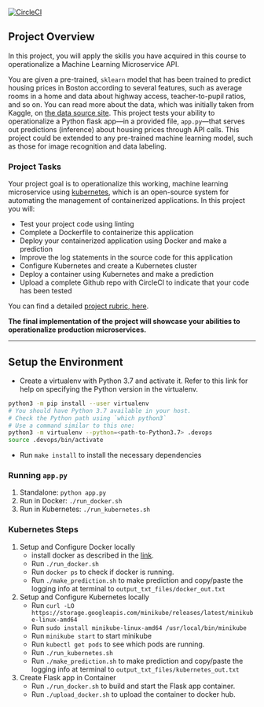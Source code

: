 [![CircleCI](https://circleci.com/gh/circleci/circleci-docs.svg?style=svg)](https://circleci.com/gh/circleci/circleci-docs)




## Project Overview

In this project, you will apply the skills you have acquired in this course to operationalize a Machine Learning Microservice API. 

You are given a pre-trained, `sklearn` model that has been trained to predict housing prices in Boston according to several features, such as average rooms in a home and data about highway access, teacher-to-pupil ratios, and so on. You can read more about the data, which was initially taken from Kaggle, on [the data source site](https://www.kaggle.com/c/boston-housing). This project tests your ability to operationalize a Python flask app—in a provided file, `app.py`—that serves out predictions (inference) about housing prices through API calls. This project could be extended to any pre-trained machine learning model, such as those for image recognition and data labeling.

### Project Tasks

Your project goal is to operationalize this working, machine learning microservice using [kubernetes](https://kubernetes.io/), which is an open-source system for automating the management of containerized applications. In this project you will:
* Test your project code using linting
* Complete a Dockerfile to containerize this application
* Deploy your containerized application using Docker and make a prediction
* Improve the log statements in the source code for this application
* Configure Kubernetes and create a Kubernetes cluster
* Deploy a container using Kubernetes and make a prediction
* Upload a complete Github repo with CircleCI to indicate that your code has been tested

You can find a detailed [project rubric, here](https://review.udacity.com/#!/rubrics/2576/view).

**The final implementation of the project will showcase your abilities to operationalize production microservices.**

---

## Setup the Environment

* Create a virtualenv with Python 3.7 and activate it. Refer to this link for help on specifying the Python version in the virtualenv. 
```bash
python3 -m pip install --user virtualenv
# You should have Python 3.7 available in your host. 
# Check the Python path using `which python3`
# Use a command similar to this one:
python3 -m virtualenv --python=<path-to-Python3.7> .devops
source .devops/bin/activate
```
* Run `make install` to install the necessary dependencies

### Running `app.py`

1. Standalone:  `python app.py`
2. Run in Docker:  `./run_docker.sh`
3. Run in Kubernetes:  `./run_kubernetes.sh`

### Kubernetes Steps

1. Setup and Configure Docker locally
    * install docker as described in the [link](https://docs.docker.com/engine/install/ubuntu/).
    * Run `./run_docker.sh`
    * Run `docker ps` to check if docker is running.
    * Run `./make_prediction.sh` to make prediction and copy/paste the logging info at terminal to `output_txt_files/docker_out.txt`
2. Setup and Configure Kubernetes locally
    * Run `curl -LO https://storage.googleapis.com/minikube/releases/latest/minikube-linux-amd64`
    * Run `sudo install minikube-linux-amd64 /usr/local/bin/minikube`
    * Run `minikube start` to start minikube
    * Run `kubectl get pods` to see which pods are running.
    * Run `./run_kubernetes.sh`
    * Run `./make_prediction.sh` to make prediction and copy/paste the logging info at terminal to `output_txt_files/kubernetes_out.txt`
3. Create Flask app in Container
    * Run `./run_docker.sh` to build and start the Flask app container. 
    * Run `./upload_docker.sh` to upload the container to docker hub.   

